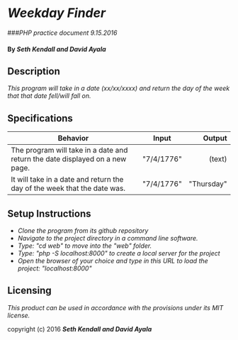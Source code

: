 # _Weekday Finder_
###_PHP practice document 9.15.2016_

#### By _Seth Kendall and David Ayala_

## Description

_This program will take in a date (xx/xx/xxxx) and return the day of the week that that date fell/will fall on._

## Specifications

|Behavior|Input|Output|
|--------|:---:|-----:|
|The program will take in a date and return the date displayed on a new page.|"7/4/1776"|(text)|
|It will take in a date and return the day of the week that the date was.|"7/4/1776"|"Thursday"|
## Setup Instructions

* _Clone the program from its github repository_
* _Navigate to the project directory in a command line software._
* _Type: "cd web" to move into the "web" folder._
* _Type: "php -S localhost:8000" to create a local server for the project_
* _Open the browser of your choice and type in this URL to load the project: "localhost:8000"_

## Licensing

*This product can be used in accordance with the provisions under its MIT license.*

copyright (c) 2016 **_Seth Kendall and David Ayala_**
